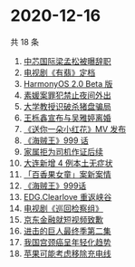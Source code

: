 # 2020-12-16

共 18 条

<!-- BEGIN ZHIHUSEARCH -->
<!-- 最后更新时间 Wed Dec 16 2020 21:09:25 GMT+0800 (CST) -->
1. [中芯国际梁孟松被曝辞职](https://www.zhihu.com/search?q=梁孟松)
1. [电视剧《有翡》定档](https://www.zhihu.com/search?q=有翡)
1. [HarmonyOS 2.0 Beta 版](https://www.zhihu.com/search?q=鸿蒙os2.0)
1. [素媛案罪犯禁止夜间外出](https://www.zhihu.com/search?q=素媛案)
1. [大学教授识破杀猪盘骗局](https://www.zhihu.com/search?q=杀猪盘)
1. [王栎鑫宣布与吴雅婷离婚](https://www.zhihu.com/search?q=王栎鑫吴雅婷)
1. [《送你一朵小红花》MV 发布](https://www.zhihu.com/search?q=送你一朵小红花)
1. [《海贼王》999 话](https://www.zhihu.com/search?q=海贼王)
1. [家属拒为司机作证后续](https://www.zhihu.com/search?q=救婴儿闯红灯)
1. [大连新增 4 例本土无症状](https://www.zhihu.com/search?q=大连疫情)
1. [「百香果女童」案新案情](https://www.zhihu.com/search?q=百香果女孩)
1. [《海贼王》999话](https://www.zhihu.com/search?q=海贼王)
1. [EDG.Clearlove 重返峡谷](https://www.zhihu.com/search?q=厂长复出)
1. [电视剧《巡回检察组》](https://www.zhihu.com/search?q=巡回检察组)
1. [京东金融就短视频致歉](https://www.zhihu.com/search?q=京东金融)
1. [进击的巨人最终季第二集](https://www.zhihu.com/search?q=进击的巨人第四季)
1. [我国宫颈癌呈年轻化趋势](https://www.zhihu.com/search?q=宫颈癌)
1. [苹果可能考虑移除充电线](https://www.zhihu.com/search?q=苹果充电线)
<!-- END ZHIHUSEARCH -->
